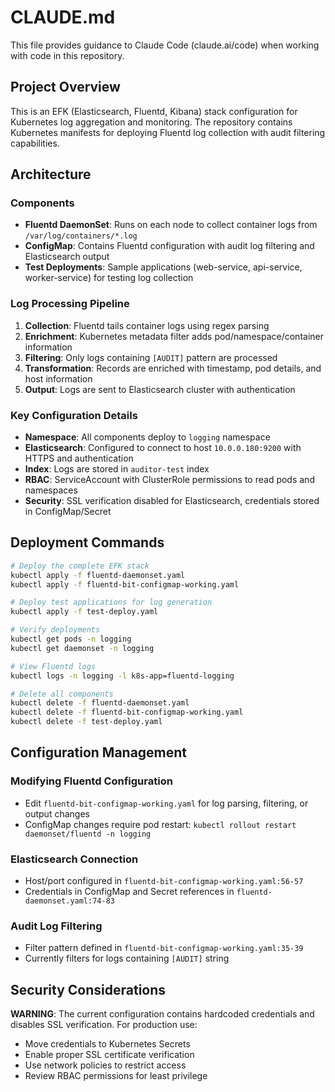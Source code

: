 # CLAUDE.md

This file provides guidance to Claude Code (claude.ai/code) when working with code in this repository.

## Project Overview

This is an EFK (Elasticsearch, Fluentd, Kibana) stack configuration for Kubernetes log aggregation and monitoring. The repository contains Kubernetes manifests for deploying Fluentd log collection with audit filtering capabilities.

## Architecture

### Components
- **Fluentd DaemonSet**: Runs on each node to collect container logs from `/var/log/containers/*.log`
- **ConfigMap**: Contains Fluentd configuration with audit log filtering and Elasticsearch output
- **Test Deployments**: Sample applications (web-service, api-service, worker-service) for testing log collection

### Log Processing Pipeline
1. **Collection**: Fluentd tails container logs using regex parsing
2. **Enrichment**: Kubernetes metadata filter adds pod/namespace/container information
3. **Filtering**: Only logs containing `[AUDIT]` pattern are processed
4. **Transformation**: Records are enriched with timestamp, pod details, and host information
5. **Output**: Logs are sent to Elasticsearch cluster with authentication

### Key Configuration Details
- **Namespace**: All components deploy to `logging` namespace
- **Elasticsearch**: Configured to connect to host `10.0.0.180:9200` with HTTPS and authentication
- **Index**: Logs are stored in `auditor-test` index
- **RBAC**: ServiceAccount with ClusterRole permissions to read pods and namespaces
- **Security**: SSL verification disabled for Elasticsearch, credentials stored in ConfigMap/Secret

## Deployment Commands

```bash
# Deploy the complete EFK stack
kubectl apply -f fluentd-daemonset.yaml
kubectl apply -f fluentd-bit-configmap-working.yaml

# Deploy test applications for log generation
kubectl apply -f test-deploy.yaml

# Verify deployments
kubectl get pods -n logging
kubectl get daemonset -n logging

# View Fluentd logs
kubectl logs -n logging -l k8s-app=fluentd-logging

# Delete all components
kubectl delete -f fluentd-daemonset.yaml
kubectl delete -f fluentd-bit-configmap-working.yaml
kubectl delete -f test-deploy.yaml
```

## Configuration Management

### Modifying Fluentd Configuration
- Edit `fluentd-bit-configmap-working.yaml` for log parsing, filtering, or output changes
- ConfigMap changes require pod restart: `kubectl rollout restart daemonset/fluentd -n logging`

### Elasticsearch Connection
- Host/port configured in `fluentd-bit-configmap-working.yaml:56-57`
- Credentials in ConfigMap and Secret references in `fluentd-daemonset.yaml:74-83`

### Audit Log Filtering
- Filter pattern defined in `fluentd-bit-configmap-working.yaml:35-39`
- Currently filters for logs containing `[AUDIT]` string

## Security Considerations

**WARNING**: The current configuration contains hardcoded credentials and disables SSL verification. For production use:
- Move credentials to Kubernetes Secrets
- Enable proper SSL certificate verification
- Use network policies to restrict access
- Review RBAC permissions for least privilege